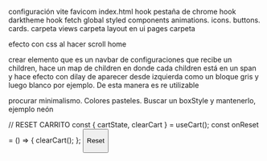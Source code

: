 configuración vite
favicom index.html
hook pestaña de chrome
hook darktheme
hook fetch
global styled components
animations.
icons.
buttons.
cards.
carpeta views
carpeta layout en ui
pages carpeta

efecto con css al hacer scroll home

crear elemento que es un navbar de configuraciones que recibe un children, hace un map de children en donde cada children está en un span y hace efecto con dilay de aparecer desde izquierda como un bloque gris y luego blanco por ejemplo. De esta manera es re utilizable

procurar minimalismo. Colores pasteles. Buscar un boxStyle y mantenerlo, ejemplo neón

// RESET CARRITO
const { cartState, clearCart } = useCart();
const onReset = () => {
clearCart();
};
<button onClick={onReset}>

<p>
Reset <IconTrash />
</p>
</button>
